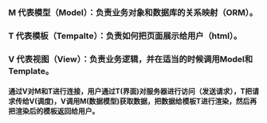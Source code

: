 ### M 代表模型（Model）：负责业务对象和数据库的关系映射（ORM）。

### T 代表模板（Tempalte）：负责如何把页面展示给用户（html）。

### V 代表视图（View）：负责业务逻辑，并在适当的时候调用Model和Template。

#### 通过V对M和T进行连接，用户通过T(界面)对服务器进行访问（发送请求），T把请求传给V(调度)，V调用M(数据模型)获取数据，把数据给模板T进行渲染，然后再把渲染后的模板返回给用户。
